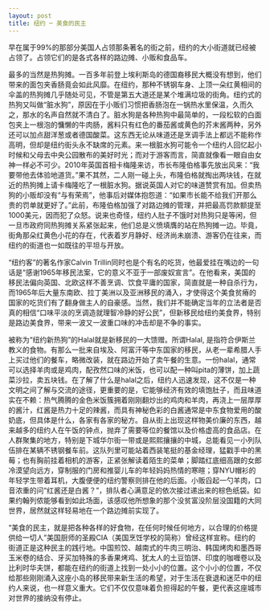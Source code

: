 ```yaml
---
layout: post
title: 纽约 ─ 美食的民主
---
```


早在属于99%的那部分美国人占领那条著名的街之前，纽约的大小街道就已经被占领了。占领它们的是各式各样的路边摊、小贩和食品车。

最多的当然是热狗摊。一百多年前登上埃利斯岛的德国裔移民大概没有想到，他们带来的面包夹香肠竟会如此风靡。在纽约，那种不锈钢车身、上顶一朵红黄相间的伞盖的热狗摊几乎随处可见，不管是第五大道还是某个堆满垃圾的街角。纽约式的热狗又叫做“脏水狗”，原因在于小贩们习惯把香肠泡在一锅热水里保温，久而久之，那水的名声自然就不清白了。脏水狗是各种热狗中最简单的，一段松软的白面包夹上一根泡的慵懒的牛肉肠，酱料只有红色的番茄酱或黄色的芥末酱两种，另外还可以加点甜洋葱或者德国酸菜。这东西无论从味道还是烹调手法上都远不能称作高明，但却是纽约街头永不缺席的元素。来一根脏水狗可能令一个纽约人回忆起小时候和父母去中央公园散布的美好时光；而对于游客而言，简直就像看一眼自由女神一样必不可少。2010年英国首相卡梅隆来访，市长布隆伯格事先放出风来：“我要带他去体验地道货。”果不其然，二人刚一碰上头，布隆伯格就掏出两块钱，在就近的热狗摊上请卡梅隆吃了一根脏水狗。据说英国人对它的味道赞赏有加。但卖热狗的小贩却没有“与有荣焉”，他事后对媒体抱怨道：“如果市长能不给我们开那么贵的罚单就更好了。”此前，布隆伯格加强了对路边摊的管理，并把最高罚款额提至1000美元，因而犯了众怒。说来也奇怪，纽约人肚子不饿时对热狗只是等闲，但一旦市政府同热狗摊关系紧张起来，他们总是义愤填膺的站在热狗摊一边。毕竟，街角那朵红黄色小花的存在，代表着岁月静好、经济尚未崩溃、游客仍在往来，而纽约的街道也一如既往的平坦与开放。

“纽约客”的著名作家Calvin Trillin同时也是个有名的吃货，他最爱挂在嘴边的一句话是“感谢1965年移民法案，它的意义不亚于一部废奴宣言”。在他看来，美国的移民法偏向英国、北欧这样不善烹调、饮食平庸的国家，简直就是一种自杀行为，而1965年后大量东南欧、拉丁美洲以及亚洲移民的涌入，才使得这个美食贫瘠的国家的吃货们有了翻身做主人的自豪感。当然，我们并不能确定当年的立法者是否真的相信“口味平淡的烹调造就理智冷静的好公民”，但新移民给纽约美食界，特别是路边美食界，带来一波又一波重口味的冲击却是不争的事实。

被称为“纽约新热狗”的Halal就是新移民的一大馈赠。所谓Halal, 是指符合伊斯兰教义的食物。有那么一批来自埃及、阿富汗等中东国家的移民，从老一辈希腊人手上买过他们的餐车，略微改装，就在路边开始了卖午餐的生意。一份halal，通常可以选择羊肉或是鸡肉，配孜然口味的米饭，也可以配一种叫pita的薄饼，加上蔬菜沙拉，卖五块钱。在了解了什么是halal之后，纽约人迅速发现，这不仅是一种文明之间了解与交流的途径，更重要的是，它能够经济有效的填饱肚子，而且味道实在不赖：热气腾腾的金色米饭簇拥着刚刚翻炒出的鸡肉和羊肉，再浇上一层厚厚的酱汁，红酱是热力十足的辣酱，而具有神秘色彩的白酱通常是中东食物爱用的酸奶底，但具体是什么，各家有各家的秘方。自从街上出现这样物美价廉的东西，越来越多的纽约人在午饭的钟点，抛弃了需要等位的餐馆以及价格虚高的食品店。在人群聚集的地方，特别是下城华尔街一带或是熙熙攘攘的中城，总能看见一小列队伍排在某辆不锈钢餐车前。这队列里可能站着西装笔挺的基金经理，猛戳手中的黑莓；也有胸前挂着相机的游客，正紧张解读着陌生的菜单；脚踏红底细高跟的女郎冷漠望向远方，穿制服的门房和推婴儿车的年轻妈妈热情的寒暄；穿NYU帽衫的年轻学生带着耳机，大腹便便的纽约警察则排在他的后面。小贩舀起一勺羊肉，口音浓重的问“红酱还是白酱？”，排队者心满意足的依次接过递出来的棕色纸袋。如果约翰列侬能够看到如此场面，该感叹他所想象的那个没贫富没阶层没国籍的大同世界，居然就这样轻易地在一个路边摊前实现了。

“美食的民主，就是把各种各样的好食物，在任何时候任何地方，以合理的价格提供给一切人”美国厨师的圣殿CIA（美国烹饪学校的简称）曾经这样宣称。纽约的街道正是这种民主的践行地。中国煎饺、越南式的牛肉三明治、韩国烤肉和墨西哥玉米卷的结合、牙买加特殊的多香果烤鸡、犹太人的土豆馅饼、印度的咖喱卷以及比利时华夫饼，都能在纽约的街道上找到一处小小的位置。这个小小的位置，不仅给那些刚刚涌入这座小岛的移民带来新生活的希望，对于生活在衰退和迷茫中的纽约人来说，也一样意义重大。它们不仅仅意味着负担得起的午餐，更代表这座城市对世界的接纳没有停止。


